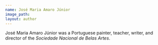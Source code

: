 ```yaml
---
name: José Maria Amaro Júnior
image_path:
layout: author
---
```

José Maria Amaro Júnior was a Portuguese painter, teacher, writer, and director of the <i>Sociedade Nacional de Belas Artes</i>.
